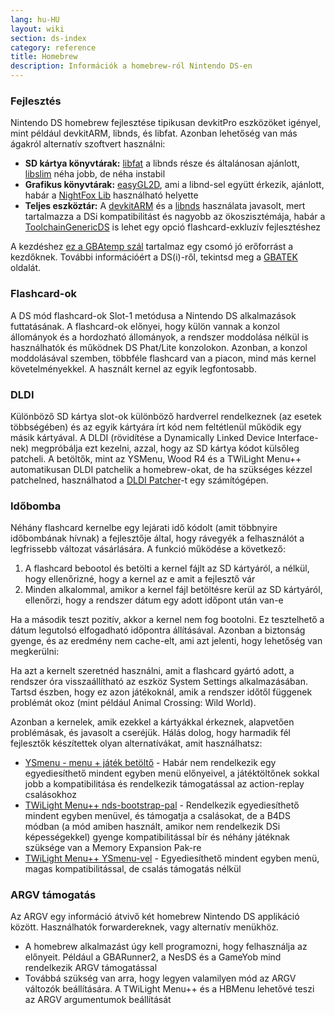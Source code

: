 ```yaml
---
lang: hu-HU
layout: wiki
section: ds-index
category: reference
title: Homebrew
description: Információk a homebrew-ról Nintendo DS-en
---
```


### Fejlesztés
Nintendo DS homebrew fejlesztése tipikusan devkitPro eszközöket igényel, mint például devkitARM, libnds, és libfat. Azonban lehetőség van más ágakról alternatív szoftvert használni:

- **SD kártya könyvtárak:** [libfat](https://github.com/devkitPro/libfat) a libnds része és általánosan ajánlott, [libslim](https://github.com/DS-Homebrew/libslim/) néha jobb, de néha instabil
- **Grafikus könyvtárak:** [easyGL2D](http://rel.phatcode.net/junk.php?id=117), ami a libnd-sel együtt érkezik, ajánlott, habár a [NightFox Lib](https://github.com/knightfox75/nds_nflib) használható helyette
- **Teljes eszköztár:** A [devkitARM](https://devkitpro.org/wiki/Getting_Started) és a [libnds](https://libnds.devkitpro.org/) használata javasolt, mert tartalmazza a DSi kompatibilitást és nagyobb az ökoszisztémája, habár a [ToolchainGenericDS](https://bitbucket.org/Coto88/toolchaingenericds) is lehet egy opció flashcard-exkluzív fejlesztéshez

A kezdéshez [ez a GBAtemp szál](https://gbatemp.net/threads/useful-resources-to-help-you-out-with-starting-to-make-nds-homebrew.580507/#post-9322674) tartalmaz egy csomó jó erőforrást a kezdőknek. További információért a DS(i)-ről, tekintsd meg a [GBATEK](https://problemkaputt.de/gbatek-contents.htm) oldalát.

### Flashcard-ok
A DS mód flashcard-ok Slot-1 metódusa a Nintendo DS alkalmazások futtatásának. A flashcard-ok előnyei, hogy külön vannak a konzol állományok és a hordozható állományok, a rendszer moddolása nélkül is használhatók és működnek DS Phat/Lite konzolokon. Azonban, a konzol moddolásával szemben, többféle flashcard van a piacon, mind más kernel követelményekkel. A használt kernel az egyik legfontosabb.

### DLDI
Különböző SD kártya slot-ok különböző hardverrel rendelkeznek (az esetek többségében) és az egyik kártyára írt kód nem feltétlenül működik egy másik kártyával. A DLDI (rövidítése a Dynamically Linked Device Interface-nek) megpróbálja ezt kezelni, azzal, hogy az SD kártya kódot külsőleg patcheli. A betöltők, mint az YSMenu, Wood R4 és a TWiLight Menu++ automatikusan DLDI patchelik a homebrew-okat, de ha szükséges kézzel patchelned, használhatod a [DLDI Patcher](https://www.chishm.com/DLDI#tools)-t egy számítógépen.

### Időbomba
Néhány flashcard kernelbe egy lejárati idő kódolt (amit többnyire időbombának hívnak) a fejlesztője által, hogy rávegyék a felhasználót a legfrissebb változat vásárlására. A funkció működése a következő:

1. A flashcard bebootol és betölti a kernel fájlt az SD kártyáról, a nélkül, hogy ellenőrizné, hogy a kernel az e amit a fejlesztő vár
1. Minden alkalommal, amikor a kernel fájl betöltésre kerül az SD kártyáról, ellenőrzi, hogy a rendszer dátum egy adott időpont után van-e

Ha a második teszt pozitív, akkor a kernel nem fog bootolni. Ez tesztelhető a dátum legutolsó elfogadható időpontra állításával. Azonban a biztonság gyenge, és az eredmény nem cache-elt, ami azt jelenti, hogy lehetőség van megkerülni:

Ha azt a kernelt szeretnéd használni, amit a flashcard gyártó adott, a rendszer óra visszaállítható az eszköz System Settings alkalmazásában. Tartsd észben, hogy ez azon játékoknál, amik a rendszer időtől függenek problémát okoz (mint például Animal Crossing: Wild World).

Azonban a kernelek, amik ezekkel a kártyákkal érkeznek, alapvetően problémásak, és javasolt a cseréjük. Hálás dolog, hogy harmadik fél fejlesztők készítettek olyan alternatívákat, amit használhatsz:

- [YSmenu - menu + játék betöltő](https://gbatemp.net/threads/retrogamefan-updates-releases.267243/) - Habár nem rendelkezik egy egyediesíthető mindent egyben menü előnyeivel, a játéktöltőnek sokkal jobb a kompatibilitása és rendelkezik támogatással az action-replay csalásokhoz
- [TWiLight Menu++ nds-bootstrap-pal](../twilightmenu/installing-flashcard) - Rendelkezik egyediesíthető mindent egyben menüvel, és támogatja a csalásokat, de a B4DS módban (a mód amiben használt, amikor nem rendelkezik DSi képességekkel) gyenge kompatibilitással bír és néhány játéknak szüksége van a Memory Expansion Pak-re
- [TWiLight Menu++ YSmenu-vel](../twilightmenu/installing-flashcard) - Egyediesíthető mindent egyben menü, magas kompatibilitással, de csalás támogatás nélkül

### ARGV támogatás
Az ARGV egy információ átvivő két homebrew Nintendo DS applikáció között. Használhatók forwardereknek, vagy alternatív menükhöz.

- A homebrew alkalmazást úgy kell programozni, hogy felhasználja az előnyeit. Például a GBARunner2, a NesDS és a GameYob mind rendelkezik ARGV támogatással
- Továbbá szükség van arra, hogy legyen valamilyen mód az ARGV változók beállítására. A TWiLight Menu++ és a HBMenu lehetővé teszi az ARGV argumentumok beállítását

